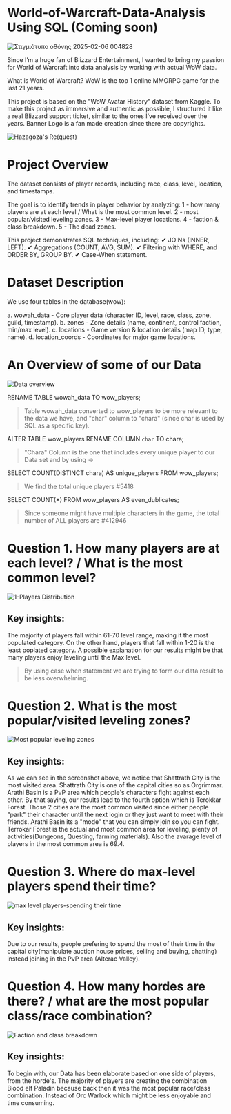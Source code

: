 # World-of-Warcraft-Data-Analysis Using SQL (Coming soon)
![Στιγμιότυπο οθόνης 2025-02-06 004828](https://github.com/user-attachments/assets/43b6c76e-01f1-4503-86b3-d17b815e2efa)

Since I’m a huge fan of Blizzard Entertainment, I wanted to bring my passion for World of Warcraft into data analysis by working with actual WoW data.

What is World of Warcraft? WoW is the top 1 online MMORPG game for the last 21 years. 

This project is based on the "WoW Avatar History" dataset from Kaggle.
To make this project as immersive and authentic as possible, I structured it like a real Blizzard support ticket, similar to the ones I’ve received over the years.
Banner Logo is a fan made creation since there are copyrights.

![Hazagoza's Re(quest)](https://github.com/user-attachments/assets/6782d092-9325-4895-8163-007a96f055d5)

# Project Overview
The dataset consists of player records, including race, class, level, location, and timestamps.

The goal is to identify trends in player behavior by analyzing:
1 - how many players are at each level / What is the most common level.
2 - most popular/visited leveling zones.
3 - Max-level player locations.
4 - faction & class breakdown.
5 - The dead zones.

This project demonstrates SQL techniques, including:
✔ JOINs (INNER, LEFT).
✔ Aggregations (COUNT, AVG, SUM).
✔ Filtering with WHERE, and ORDER BY, GROUP BY.
✔ Case-When statement.

# Dataset Description
We use four tables in the database(wow):

a. wowah_data - Core player data (character ID, level, race, class, zone, guild, timestamp).
b. zones - Zone details (name, continent, control faction, min/max level).
c. locations - Game version & location details (map ID, type, name).
d. location_coords - Coordinates for major game locations.

# An Overview of some of our Data

![Data overview](https://github.com/user-attachments/assets/4746a0c2-5e9e-4566-a15e-af2f20cf9822)

RENAME TABLE wowah_data TO wow_players;

>Table wowah_data converted to wow_players to be more relevant to the data we have, and "char" column to "chara" (since char is used by SQL as a specific key).

ALTER TABLE wow_players 
RENAME COLUMN `char` TO chara;

>"Chara" Column is the one that includes every unique player to our Data set and by using ->

SELECT COUNT(DISTINCT chara) AS unique_players
FROM wow_players;

>We find the total unique players #5418

SELECT COUNT(*) FROM wow_players AS even_dublicates;

>Since someone might have multiple characters in the game, the total number of ALL players are #412946

# Question 1.	How many players are at each level? / What is the most common level?

![1-Players Distribution](https://github.com/user-attachments/assets/f86bbf00-4a0f-4c68-a527-685d1191fad7)

Key insights: 
-
The majority of players fall within 61-70 level range, making it the most populated category.
On the other hand, players that fall within 1-20 is the least poplated category.
A possible explanation for our results might be that many players enjoy leveling until the Max level.
>By using case when statement we are trying to form our data result to be less overwhelming.

# Question 2. What is the most popular/visited leveling zones?

![Most popular leveling zones](https://github.com/user-attachments/assets/d8469b51-9743-4867-9606-7d0abdd02bae)

Key insights:
-
As we can see in the screenshot above, we notice that Shattrath City is the most visited area. Shattrath City is one of the capital cities so as Orgrimmar. Arathi Basin is a PvP area which people's characters fight against each other. By that saying, our results lead to the fourth option which is Terokkar Forest.
Those 2 cities are the most common visited since either people "park" their character until the next login or they just want to meet with their friends. Arathi Basin its a "mode" that you can simply join so you can fight. Terrokar Forest is the actual and most common area for leveling, plenty of activities(Dungeons, Questing, farming materials). Also the avarage level of players in the most common area is 69.4.

# Question 3. Where do max-level players spend their time?

![max level players-spending their time](https://github.com/user-attachments/assets/b00134b8-7873-473b-b9ef-b5a66c8b63ab)

Key insights:
-
Due to our results, people prefering to spend the most of their time in the capital city(manipulate auction house prices, selling and buying, chatting) instead joining in the PvP area (Alterac Valley).

# Question 4. How many hordes are there? / what are the most popular class/race combination?

![Faction and class breakdown](https://github.com/user-attachments/assets/baebe4d3-5d99-43a0-bd0d-161574abfa6d)

Key insights:
-
To begin with, our Data has been elaborate based on one side of players, from the horde's. The majority of players are creating the combination Blood elf Paladin because back then it was the most popular race/class combination. Instead of Orc Warlock which might be less enjoyable and time consuming.
